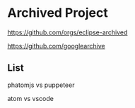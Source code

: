 # Archived Project

https://github.com/orgs/eclipse-archived

https://github.com/googlearchive

## List

phatomjs vs puppeteer

atom vs vscode